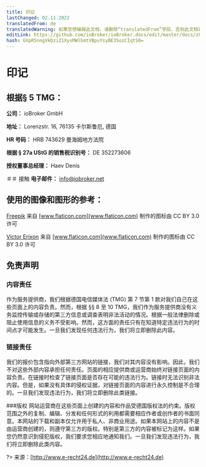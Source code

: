 ```yaml
---
title: 印记
lastChanged: 02.11.2022
translatedFrom: de
translatedWarning: 如果您想编辑此文档，请删除“translatedFrom”字段，否则此文档将再次自动翻译
editLink: https://github.com/ioBroker/ioBroker.docs/edit/master/docs/zh-cn/imprint.md
hash: GVpR5nngVkDziZ1XysMWlhmtVBpuYsyBE35ozCIqtS0=
---
```

# 印记
## 根据§ 5 TMG：
**公司：** ioBroker GmbH

**地址：** Lorenzstr. 16, 76135 卡尔斯鲁厄, 德国

**HR 号码：** HRB 743629 曼海姆地方法院

**根据 § 27a UStG 的销售税识别号：** DE 352273606

**授权董事总经理：** Haev Denis

＃＃ 接触
**电子邮件：** info@iobroker.net

## 使用的图像和图形的参考：
[Freepik](http://www.freepik.com/) 来自 [www.flaticon.com](www.flaticon.com) 制作的图标由 CC BY 3.0 许可

[Victor Erixon](http://www.flaticon.com/authors/victor-erixon) 来自 [www.flaticon.com](www.flaticon.com) 制作的图标由 CC BY 3.0 许可

## 免责声明
### 内容责任
作为服务提供商，我们根据德国电信媒体法 (TMG) 第 7 节第 1 款对我们自己在这些页面上的内容负责。然而，根据 §§ 8 至 10 TMG，我们作为服务提供商没有义务监控传输或存储的第三方信息或调查表明非法活动的情况。根据一般法律删除或阻止使用信息的义务不受影响。然而，这方面的责任只有在知道特定违法行为的时间点才可能发生。一旦我们发现任何违法行为，我们将立即删除此内容。

### 链接责任
我们的报价包含指向外部第三方网站的链接，我们对其内容没有影响。因此，我们不对这些外部内容承担任何责任。页面的相应提供商或运营商始终对链接页面的内容负责。在链接时检查了链接页面是否存在可能的违法行为。链接时无法识别非法内容。但是，如果没有具体的侵权证据，对链接页面的内容进行永久控制是不合理的。一旦我们发现违法行为，我们将立即删除此类链接。

###版权
网站运营商在这些页面上创建的内容和作品受德国版权法的约束。版权范围之外的复制、编辑、分发和任何形式的利用都需要相应作者或创作者的书面同意。本网站的下载和副本仅允许用于私人、非商业用途。如果本网站上的内容不是由运营商创建的，则遵守第三方的版权。特别是第三方的内容被标记为这样。如果您仍然意识到侵犯版权，我们要求您相应地通知我们。一旦我们发现违法行为，我们将立即删除此类内容。

?> 来源：[http://www.e-recht24.de](http://www.e-recht24.de)